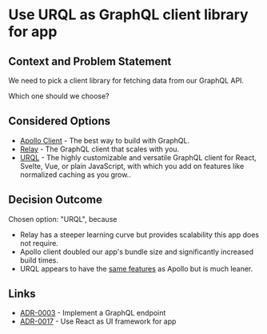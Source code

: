 # Use URQL as GraphQL client library for app

## Context and Problem Statement

We need to pick a client library for fetching data from our GraphQL API.

Which one should we choose?

## Considered Options

* [Apollo Client](https://www.apollographql.com/docs/react/) - The best way to build with GraphQL.
* [Relay](https://relay.dev/) - The GraphQL client that scales with you.
* [URQL](https://formidable.com/open-source/urql/) - The highly customizable and versatile GraphQL client for React, Svelte, Vue, or plain JavaScript, with which you add on features like normalized caching as you grow..

## Decision Outcome

Chosen option: "URQL", because
* Relay has a steeper learning curve but provides scalability this app does not require.
* Apollo client doubled our app's bundle size and significantly increased build times.
* URQL appears to have the [same features](https://formidable.com/open-source/urql/docs/comparison/) as Apollo but is much leaner.

## Links

* [ADR-0003](0003-implement-a-graphql-endpoint.md) - Implement a GraphQL endpoint
* [ADR-0017](0017-use-react-as-framework-for-app.md) - Use React as UI framework for app
